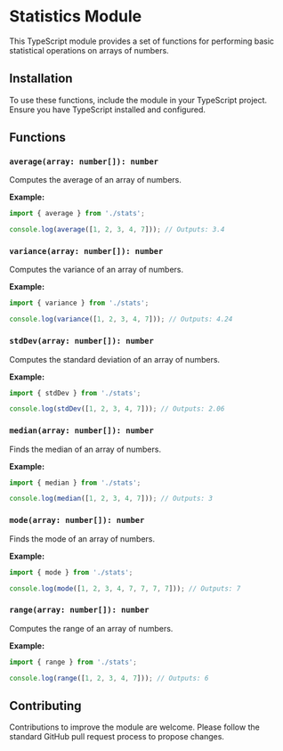# Statistics Module

This TypeScript module provides a set of functions for performing basic statistical operations on arrays of numbers.

## Installation

To use these functions, include the module in your TypeScript project. Ensure you have TypeScript installed and configured.

## Functions

### `average(array: number[]): number`

Computes the average of an array of numbers.

**Example:**
```typescript
import { average } from './stats';

console.log(average([1, 2, 3, 4, 7])); // Outputs: 3.4
```

### `variance(array: number[]): number`

Computes the variance of an array of numbers.

**Example:**
```typescript
import { variance } from './stats';

console.log(variance([1, 2, 3, 4, 7])); // Outputs: 4.24
```

### `stdDev(array: number[]): number`

Computes the standard deviation of an array of numbers.

**Example:**
```typescript
import { stdDev } from './stats';

console.log(stdDev([1, 2, 3, 4, 7])); // Outputs: 2.06
```

### `median(array: number[]): number`

Finds the median of an array of numbers.

**Example:**
```typescript
import { median } from './stats';

console.log(median([1, 2, 3, 4, 7])); // Outputs: 3
```

### `mode(array: number[]): number`

Finds the mode of an array of numbers.

**Example:**
```typescript
import { mode } from './stats';

console.log(mode([1, 2, 3, 4, 7, 7, 7, 7])); // Outputs: 7
```

### `range(array: number[]): number`

Computes the range of an array of numbers.

**Example:**
```typescript
import { range } from './stats';

console.log(range([1, 2, 3, 4, 7])); // Outputs: 6
```

## Contributing

Contributions to improve the module are welcome. Please follow the standard GitHub pull request process to propose changes.
